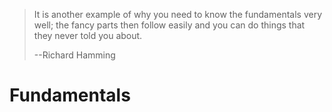 > It is another example of why you need to know the fundamentals very well; the
> fancy parts then follow easily and you can do things that they never told you
> about.
>
> --Richard Hamming

# Fundamentals
